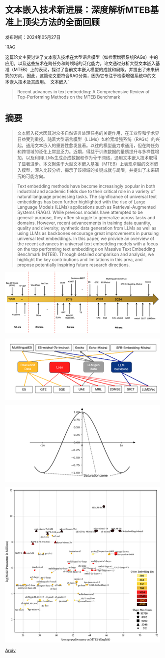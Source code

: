 # 文本嵌入技术新进展：深度解析MTEB基准上顶尖方法的全面回顾

发布时间：2024年05月27日

`RAG

这篇论文主要讨论了文本嵌入技术在大型语言模型（如检索增强系统RAGs）中的应用，以及这些技术在跨任务和跨领域的泛化能力。论文通过分析大型文本嵌入基准（MTEB）上的表现，探讨了当前文本嵌入模型的成就和局限，并提出了未来研究的方向。因此，这篇论文更符合RAG分类，因为它专注于检索增强系统中的文本嵌入技术及其应用。` `文本嵌入`

> Recent advances in text embedding: A Comprehensive Review of Top-Performing Methods on the MTEB Benchmark

# 摘要

> 文本嵌入技术因其对众多自然语言处理任务的关键作用，在工业界和学术界日益受到重视。随着大型语言模型（LLMs）如检索增强系统（RAGs）的兴起，通用文本嵌入的重要性愈发显著。以往的模型虽力求通用，但在跨任务和跨领域的泛化上常显乏力。近期，得益于训练数据的量质提升与多样性增加，以及利用LLMs生成合成数据和作为骨干网络，通用文本嵌入技术取得了显著进步。本文聚焦于大型文本嵌入基准（MTEB）上表现卓越的文本嵌入模型，深入比较分析，揭示了该领域的关键成就与局限，并提出了未来研究的可能方向。

> Text embedding methods have become increasingly popular in both industrial and academic fields due to their critical role in a variety of natural language processing tasks. The significance of universal text embeddings has been further highlighted with the rise of Large Language Models (LLMs) applications such as Retrieval-Augmented Systems (RAGs). While previous models have attempted to be general-purpose, they often struggle to generalize across tasks and domains. However, recent advancements in training data quantity, quality and diversity; synthetic data generation from LLMs as well as using LLMs as backbones encourage great improvements in pursuing universal text embeddings. In this paper, we provide an overview of the recent advances in universal text embedding models with a focus on the top performing text embeddings on Massive Text Embedding Benchmark (MTEB). Through detailed comparison and analysis, we highlight the key contributions and limitations in this area, and propose potentially inspiring future research directions.

![文本嵌入技术新进展：深度解析MTEB基准上顶尖方法的全面回顾](../../../paper_images/2406.01607/timeline.png)

![文本嵌入技术新进展：深度解析MTEB基准上顶尖方法的全面回顾](../../../paper_images/2406.01607/taxo.png)

![文本嵌入技术新进展：深度解析MTEB基准上顶尖方法的全面回顾](../../../paper_images/2406.01607/cos.png)

![文本嵌入技术新进展：深度解析MTEB基准上顶尖方法的全面回顾](../../../paper_images/2406.01607/efficiency.png)

[Arxiv](https://arxiv.org/abs/2406.01607)